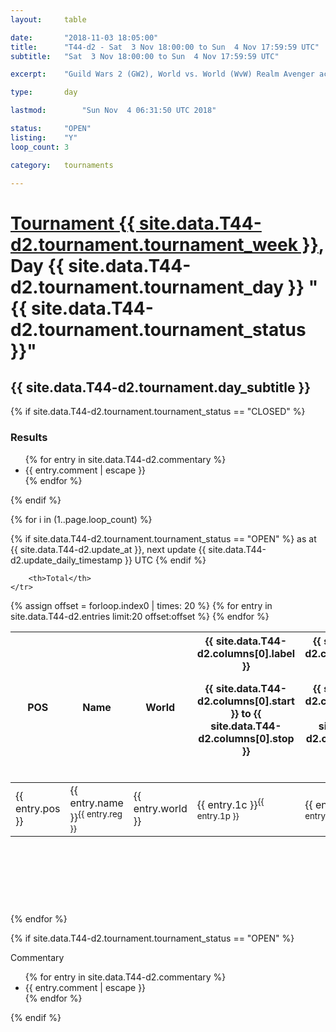 ```yaml
---
layout: 	table

date: 		"2018-11-03 18:05:00"
title: 		"T44-d2 - Sat  3 Nov 18:00:00 to Sun  4 Nov 17:59:59 UTC"
subtitle: 	"Sat  3 Nov 18:00:00 to Sun  4 Nov 17:59:59 UTC"

excerpt:    "Guild Wars 2 (GW2), World vs. World (WvW) Realm Avenger achivement Tournament. \"Every Kill Counts\""

type:       day

lastmod: 		"Sun Nov  4 06:31:50 UTC 2018"

status:     "OPEN"
listing:    "Y"
loop_count: 3

category: 	tournaments

---
```

<div class="table_header">
    <h1><a href="{{ site.data.T44-d2.tournament.week_url }}">Tournament {{ site.data.T44-d2.tournament.tournament_week }}</a>, Day {{ site.data.T44-d2.tournament.tournament_day }} "{{ site.data.T44-d2.tournament.tournament_status }}"</h1>
    <h2>{{ site.data.T44-d2.tournament.day_subtitle }}</h2> 
</div>

{% if site.data.T44-d2.tournament.tournament_status == "CLOSED" %} 
<div class="commentary">
  <h3>Results</h3>
  <ul>
    {% for entry in site.data.T44-d2.commentary %}
    <li class="commentary_list">{{ entry.comment | escape }}</li>
    {% endfor %}
  </ul>
</div>
{% endif %}


{% for i in (1..page.loop_count) %}

{% if site.data.T44-d2.tournament.tournament_status == "OPEN" %} 
<span class="table_nextupdate">as at {{ site.data.T44-d2.update_at }}, next update {{ site.data.T44-d2.update_daily_timestamp }} UTC</span> 
{% endif %}

<table class="day_table">
  <colgroup>
    <col style="width:18px">
    <col style="width:55px">
    <col style="width:55px">
    <col style="width:12px">
    <col style="width:12px">
    <col style="width:12px">
    <col style="width:12px">
    <col style="width:12px">
    <col style="width:12px">
    <col style="width:12px">
    <col style="width:12px">
    <col style="width:12px">
    <col style="width:12px">
    <col style="width:12px">
    <col style="width:12px">
    <col style="width:12px">
    <col style="width:12px">
    <col style="width:12px">
    <col style="width:12px">
    <col style="width:12px">
    <col style="width:12px">
    <col style="width:12px">
    <col style="width:12px">
    <col style="width:12px">
    <col style="width:12px">
    <col style="width:12px">
    <col style="width:12px">
    <col style="width:18px">
  </colgroup>  
  <thead>
    <tr>
        <th>POS</th>
        <th class="AlignLeft">Name</th>
        <th class="AlignLeft">World</th>

<th><div class="label">{{ site.data.T44-d2.columns[0].label }}<p class="onhover">{{ site.data.T44-d2.columns[0].start }} to {{ site.data.T44-d2.columns[0].stop }}</p></div>​</th>
<th><div class="label">{{ site.data.T44-d2.columns[1].label }}<p class="onhover">{{ site.data.T44-d2.columns[1].start }} to {{ site.data.T44-d2.columns[1].stop }}</p></div>​</th>
<th><div class="label">{{ site.data.T44-d2.columns[2].label }}<p class="onhover">{{ site.data.T44-d2.columns[2].start }} to {{ site.data.T44-d2.columns[2].stop }}</p></div>​</th>
<th><div class="label">{{ site.data.T44-d2.columns[3].label }}<p class="onhover">{{ site.data.T44-d2.columns[3].start }} to {{ site.data.T44-d2.columns[3].stop }}</p></div>​</th>
<th><div class="label">{{ site.data.T44-d2.columns[4].label }}<p class="onhover">{{ site.data.T44-d2.columns[4].start }} to {{ site.data.T44-d2.columns[4].stop }}</p></div>​</th>
<th><div class="label">{{ site.data.T44-d2.columns[5].label }}<p class="onhover">{{ site.data.T44-d2.columns[5].start }} to {{ site.data.T44-d2.columns[5].stop }}</p></div>​</th>
<th><div class="label">{{ site.data.T44-d2.columns[6].label }}<p class="onhover">{{ site.data.T44-d2.columns[6].start }} to {{ site.data.T44-d2.columns[6].stop }}</p></div>​</th>
<th><div class="label">{{ site.data.T44-d2.columns[7].label }}<p class="onhover">{{ site.data.T44-d2.columns[7].start }} to {{ site.data.T44-d2.columns[7].stop }}</p></div>​</th>
<th><div class="label">{{ site.data.T44-d2.columns[8].label }}<p class="onhover">{{ site.data.T44-d2.columns[8].start }} to {{ site.data.T44-d2.columns[8].stop }}</p></div>​</th>
<th><div class="label">{{ site.data.T44-d2.columns[9].label }}<p class="onhover">{{ site.data.T44-d2.columns[9].start }} to {{ site.data.T44-d2.columns[9].stop }}</p></div>​</th>
<th><div class="label">{{ site.data.T44-d2.columns[10].label }}<p class="onhover">{{ site.data.T44-d2.columns[10].start }} to {{ site.data.T44-d2.columns[10].stop }}</p></div>​</th>

<th><div class="label">{{ site.data.T44-d2.columns[11].label }}<p class="onhover">{{ site.data.T44-d2.columns[11].start }} to {{ site.data.T44-d2.columns[11].stop }}</p></div>​</th>
<th><div class="label">{{ site.data.T44-d2.columns[12].label }}<p class="onhover">{{ site.data.T44-d2.columns[12].start }} to {{ site.data.T44-d2.columns[12].stop }}</p></div>​</th>
<th><div class="label">{{ site.data.T44-d2.columns[13].label }}<p class="onhover">{{ site.data.T44-d2.columns[13].start }} to {{ site.data.T44-d2.columns[13].stop }}</p></div>​</th>
<th><div class="label">{{ site.data.T44-d2.columns[14].label }}<p class="onhover">{{ site.data.T44-d2.columns[14].start }} to {{ site.data.T44-d2.columns[14].stop }}</p></div>​</th>
<th><div class="label">{{ site.data.T44-d2.columns[15].label }}<p class="onhover">{{ site.data.T44-d2.columns[15].start }} to {{ site.data.T44-d2.columns[15].stop }}</p></div>​</th>
<th><div class="label">{{ site.data.T44-d2.columns[16].label }}<p class="onhover">{{ site.data.T44-d2.columns[16].start }} to {{ site.data.T44-d2.columns[16].stop }}</p></div>​</th>
<th><div class="label">{{ site.data.T44-d2.columns[17].label }}<p class="onhover">{{ site.data.T44-d2.columns[17].start }} to {{ site.data.T44-d2.columns[17].stop }}</p></div>​</th>
<th><div class="label">{{ site.data.T44-d2.columns[18].label }}<p class="onhover">{{ site.data.T44-d2.columns[18].start }} to {{ site.data.T44-d2.columns[18].stop }}</p></div>​</th>
<th><div class="label">{{ site.data.T44-d2.columns[19].label }}<p class="onhover">{{ site.data.T44-d2.columns[19].start }} to {{ site.data.T44-d2.columns[19].stop }}</p></div>​</th>
<th><div class="label">{{ site.data.T44-d2.columns[20].label }}<p class="onhover">{{ site.data.T44-d2.columns[20].start }} to {{ site.data.T44-d2.columns[20].stop }}</p></div>​</th>

<th><div class="label">{{ site.data.T44-d2.columns[21].label }}<p class="onhover">{{ site.data.T44-d2.columns[21].start }} to {{ site.data.T44-d2.columns[21].stop }}</p></div>​</th>
<th><div class="label">{{ site.data.T44-d2.columns[22].label }}<p class="onhover">{{ site.data.T44-d2.columns[22].start }} to {{ site.data.T44-d2.columns[22].stop }}</p></div>​</th>
<th><div class="label">{{ site.data.T44-d2.columns[23].label }}<p class="onhover">{{ site.data.T44-d2.columns[23].start }} to {{ site.data.T44-d2.columns[23].stop }}</p></div>​</th>

        <th>Total</th>
    </tr>
  </thead>
  {% assign offset = forloop.index0 | times: 20 %}
<tbody>
{% for entry in site.data.T44-d2.entries limit:20 offset:offset %}
  <tr>
    <td class="pl{{ entry.pos }}">{{ entry.pos }}</td>
    <td class="AlignLeft">{{ entry.name }}<sup>{{ entry.reg }}</sup></td>
    <td class="AlignLeft">{{ entry.world }}</td>
    <td class="pl{{ entry.1p }}">{{ entry.1c }}<sup>{{ entry.1p }}</sup></td>
    <td class="pl{{ entry.2p }}">{{ entry.2c }}<sup>{{ entry.2p }}</sup></td>
    <td class="pl{{ entry.3p }}">{{ entry.3c }}<sup>{{ entry.3p }}</sup></td>
    <td class="pl{{ entry.4p }}">{{ entry.4c }}<sup>{{ entry.4p }}</sup></td>
    <td class="pl{{ entry.5p }}">{{ entry.5c }}<sup>{{ entry.5p }}</sup></td>
    <td class="pl{{ entry.6p }}">{{ entry.6c }}<sup>{{ entry.6p }}</sup></td>
    <td class="pl{{ entry.7p }}">{{ entry.7c }}<sup>{{ entry.7p }}</sup></td>
    <td class="pl{{ entry.8p }}">{{ entry.8c }}<sup>{{ entry.8p }}</sup></td>
    <td class="pl{{ entry.9p }}">{{ entry.9c }}<sup>{{ entry.9p }}</sup></td>
    <td class="pl{{ entry.10p }}">{{ entry.10c }}<sup>{{ entry.10p }}</sup></td>
    <td class="pl{{ entry.11p }}">{{ entry.11c }}<sup>{{ entry.11p }}</sup></td>
    <td class="pl{{ entry.12p }}">{{ entry.12c }}<sup>{{ entry.12p }}</sup></td>
    <td class="pl{{ entry.13p }}">{{ entry.13c }}<sup>{{ entry.13p }}</sup></td>
    <td class="pl{{ entry.14p }}">{{ entry.14c }}<sup>{{ entry.14p }}</sup></td>
    <td class="pl{{ entry.15p }}">{{ entry.15c }}<sup>{{ entry.15p }}</sup></td>
    <td class="pl{{ entry.16p }}">{{ entry.16c }}<sup>{{ entry.16p }}</sup></td>
    <td class="pl{{ entry.17p }}">{{ entry.17c }}<sup>{{ entry.17p }}</sup></td>
    <td class="pl{{ entry.18p }}">{{ entry.18c }}<sup>{{ entry.18p }}</sup></td>
    <td class="pl{{ entry.19p }}">{{ entry.19c }}<sup>{{ entry.19p }}</sup></td>
    <td class="pl{{ entry.20p }}">{{ entry.20c }}<sup>{{ entry.20p }}</sup></td>
    <td class="pl{{ entry.21p }}">{{ entry.21c }}<sup>{{ entry.21p }}</sup></td>
    <td class="pl{{ entry.22p }}">{{ entry.22c }}<sup>{{ entry.22p }}</sup></td>
    <td class="pl{{ entry.23p }}">{{ entry.23c }}<sup>{{ entry.23p }}</sup></td>
    <td class="pl{{ entry.24p }}">{{ entry.24c }}<sup>{{ entry.24p }}</sup></td>
    <td>{{ entry.total }}</td>
  </tr>
{% endfor %}  
</tbody>
</table>
<div class="leaderboard">
  <script async src="//pagead2.googlesyndication.com/pagead/js/adsbygoogle.js"></script>
  <!-- 728x90 -->
  <ins class="adsbygoogle"
       style="display:inline-block;width:728px;height:90px"
       data-ad-client="ca-pub-3274917281288240"
       data-ad-slot="3870538733"></ins>
  <script>
  (adsbygoogle = window.adsbygoogle || []).push({});
  </script>    
</div>
<br />
{% endfor %}

{% if site.data.T44-d2.tournament.tournament_status == "OPEN" %} 
<div class="commentary">
  <span class="commentary_title">Commentary</span>
  <ul>
    {% for entry in site.data.T44-d2.commentary %}
    <li class="commentary_list">{{ entry.comment | escape }}</li>
    {% endfor %}
  </ul>
</div>
{% endif %}


